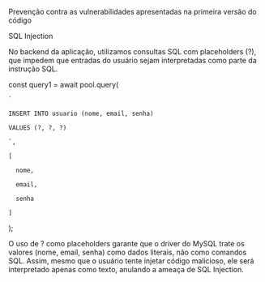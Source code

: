 Prevenção contra as vulnerabilidades apresentadas na primeira versão do código  

SQL Injection 

No backend da aplicação, utilizamos consultas SQL com placeholders (?), que impedem que entradas do usuário sejam interpretadas como parte da instrução SQL.   

const query1 = await pool.query( 

    `  

    INSERT INTO usuario (nome, email, senha) 

    VALUES (?, ?, ?) 

    `, 

    [ 

      nome, 

      email, 

      senha 

    ] 

  ); 


O uso de ? como placeholders garante que o driver do MySQL trate os valores (nome, email, senha) como dados literais, não como comandos SQL. Assim, mesmo que o usuário tente injetar código malicioso, ele será interpretado apenas como texto, anulando a ameaça de SQL Injection. 
